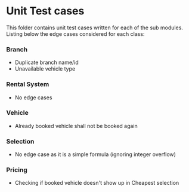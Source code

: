 # Unit Test cases

This folder contains unit test cases written for each of the sub modules. Listing below the edge cases considered for each class:

### Branch
- Duplicate branch name/id
- Unavailable vehicle type

### Rental System
- No edge cases

### Vehicle
- Already booked vehicle shall not be booked again

### Selection
- No edge case as it is a simple formula (ignoring integer overflow)

### Pricing
- Checking if booked vehicle doesn't show up in Cheapest selection